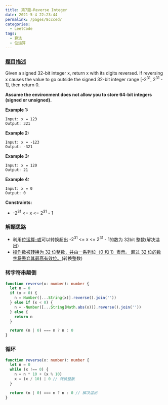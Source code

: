 ```yaml
---
title: 第7题-Reverse Integer
date: 2021-5-4 22:23:44
permalink: /pages/8ccced/
categories:
  - LeetCode
tags:
  - 算法
  - 位运算
---
```


### [题目描述](https://leetcode-cn.com/problems/reverse-integer/)

Given a signed 32-bit integer <span class="span-shadow">x</span>, return <span class="span-shadow">x</span> with its digits reversed. If reversing <span class="span-shadow">x</span> causes the value to go outside the signed 32-bit integer range <span class="span-shadow">[-2<sup>31</sup>, 2<sup>31</sup> - 1]</span>, then return <span class="span-shadow">0</span>.

**Assume the environment does not allow you to store 64-bit integers (signed or unsigned).**

<!-- more -->

**Example 1:**

```
Input: x = 123
Output: 321
```

**Example 2:**

```
Input: x = -123
Output: -321
```

**Example 3:**

```
Input: x = 120
Output: 21
```

**Example 4:**

```
Input: x = 0
Output: 0
```

**Constraints:**

- <span class="span-shadow">-2<sup>31</sup> <= x <= 2<sup>31</sup> - 1</span>

### 解题思路

- 利用[位运算-或](http://xiaojun996.top/pages/339ea6/#%E6%88%96%E8%BF%90%E7%AE%97)可以转换超出 <span class="span-shadow">-2<sup>31</sup> <= x <= 2<sup>31</sup> - 1</span>的数为 32bit 整数(解决溢出)
- [操作数被转换为 32 位整数，并由一系列位（0 和 1）表示。 超过 32 位的数字将丢弃其最高有效位。](https://developer.mozilla.org/zh-CN/docs/Web/JavaScript/Reference/Operators/Bitwise_AND)(转换整数)

### 转字符串颠倒

```TypeScript
function reverse(x: number): number {
  let n = 0
  if (x > 0) {
    n = Number([...String(x)].reverse().join(''))
  } else if (x < 0) {
    n = -Number([...String(Math.abs(x))].reverse().join(''))
  } else {
    return n
  }

  return (n | 0) === n ? n : 0
}
```

### 循环

```TypeScript
function reverse(x: number): number {
  let n = 0
  while (x !== 0) {
    n = n * 10 + (x % 10)
    x = (x / 10) | 0 // 转换整数
  }

  return (n | 0) === n ? n : 0 // 解决溢出
}
```
